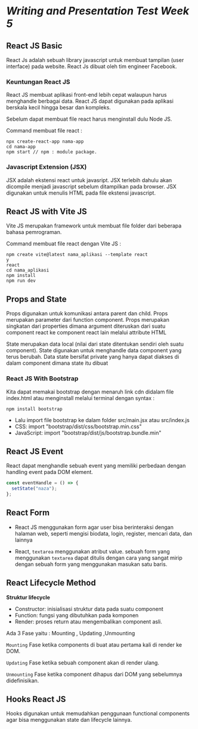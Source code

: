 # **_Writing and Presentation Test Week 5_**

## React JS Basic

React Js adalah sebuah library javascript untuk membuat tampilan (user interface) pada website. React Js dibuat oleh tim engineer Facebook.

### Keuntungan React JS

React JS membuat aplikasi front-end lebih cepat walaupun harus menghandle berbagai data. React JS dapat digunakan pada aplikasi berskala kecil hingga besar dan kompleks.

Sebelum dapat membuat file react harus menginstall dulu Node JS.

Command membuat file react :

```
npx create-react-app nama-app
cd nama-app
npm start // npm : module package.
```

### Javascript Extension (JSX)

JSX adalah ekstensi react untuk javasript. JSX terlebih dahulu akan dicompile menjadi javascript sebelum ditampilkan pada browser. JSX digunakan untuk menulis HTML pada file ekstensi javascript.

## React JS with Vite JS

Vite JS merupakan framework untuk membuat file folder dari beberapa bahasa pemrograman.

Command membuat file react dengan Vite JS :

```
npm create vite@latest nama_aplikasi --template react
y
react
cd nama_aplikasi
npm install
npm run dev
```

## Props and State

Props digunakan untuk komunikasi antara parent dan child. Props merupakan parameter dari function component. Props merupakan singkatan dari properties dimana argument diteruskan dari suatu component react ke component react lain melalui attribute HTML

State merupakan data local (nilai dari state ditentukan sendiri oleh suatu component). State digunakan untuk menghandle data component yang terus berubah. Data state bersifat private yang hanya dapat diakses di dalam component dimana state itu dibuat

### React JS With Bootstrap

Kita dapat memakai bootstrap dengan menaruh link cdn didalam file index.html atau menginstall melalui terminal dengan syntax :

```
npm install bootstrap
```

- Lalu import file bootstrap ke dalam folder src/main.jsx atau src/index.js
- CSS: import "bootstrap/dist/css/bootstrap.min.css"
- JavaScript: import "bootstrap/dist/js/bootstrap.bundle.min"

## React JS Event

React dapat menghandle sebuah event yang memiliki perbedaan dengan handling event pada DOM element.

```js
const eventHandle = () => {
  setState("naza");
};
```

## React Form

- React JS menggunakan form agar user bisa berinteraksi dengan halaman web, seperti mengisi biodata, login, register, mencari data, dan lainnya

- React, `textarea` menggunakan atribut value. sebuah form yang menggunakan `textarea` dapat ditulis dengan cara yang sangat mirip dengan sebuah form yang menggunakan masukan satu baris.

## React Lifecycle Method

**Struktur lifecycle**

- Constructor: inisialisasi struktur data pada suatu component
- Function: fungsi yang dibutuhkan pada komponen
- Render: proses return atau mengembalikan component asli.

Ada 3 Fase yaitu : Mounting , Updating ,Unmounting

`Mounting` Fase ketika components di buat atau pertama kali di render ke DOM.

`Updating` Fase ketika sebuah component akan di render ulang.

`Unmounting` Fase ketika component dihapus dari DOM yang sebelumnya didefinisikan.

## Hooks React JS

Hooks digunakan untuk memudahkan penggunaan functional components agar bisa menggunakan state dan lifecycle lainnya.
